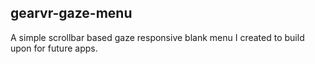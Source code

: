 ## gearvr-gaze-menu

A simple scrollbar based gaze responsive blank menu I created to build upon for future apps.

